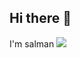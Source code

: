 ## Hi there 👋
I'm salman
<img src="assests/salman.JPG">
<!--
**salmanaljbae/salmanaljbae** is a ✨ _special_ ✨ repository because its `README.md` (this file) appears on your GitHub profile.

Here are some ideas to get you started:

- 🔭 I’m currently working on ...
- 🌱 I’m currently learningda data analysis
- 👯 I’m looking to collaborate on ...
- 🤔 I’m looking for help with ...
- 💬 Ask me about ...
- 📫 How to reach me: salmansss113@gmail.com
- 😄 Pronouns: ...
- ⚡ Fun fact: ...
-->

